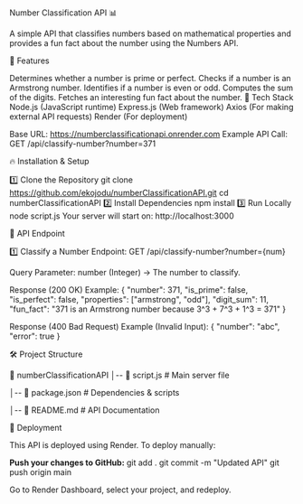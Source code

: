 Number Classification API 📊

A simple API that classifies numbers based on mathematical properties and provides a fun fact about the number using the Numbers API.

🚀 Features

Determines whether a number is prime or perfect.
Checks if a number is an Armstrong number.
Identifies if a number is even or odd.
Computes the sum of the digits.
Fetches an interesting fun fact about the number.
🔧 Tech Stack
Node.js (JavaScript runtime)
Express.js (Web framework)
Axios (For making external API requests)
Render (For deployment)


Base URL:
https://numberclassificationapi.onrender.com
Example API Call:
GET /api/classify-number?number=371


🔥 Installation & Setup

1️⃣ Clone the Repository
git clone https://github.com/ekojodu/numberClassificationAPI.git
cd numberClassificationAPI
2️⃣ Install Dependencies
npm install
3️⃣ Run Locally
node script.js
Your server will start on:
http://localhost:3000

📌 API Endpoint

1️⃣ Classify a Number
Endpoint:
GET /api/classify-number?number={num}

Query Parameter:
number (Integer) → The number to classify.

Response (200 OK) Example:
{
  "number": 371,
  "is_prime": false,
  "is_perfect": false,
  "properties": ["armstrong", "odd"],
  "digit_sum": 11,
  "fun_fact": "371 is an Armstrong number because 3^3 + 7^3 + 1^3 = 371"
}

Response (400 Bad Request) Example (Invalid Input):
{
  "number": "abc",
  "error": true
}

🛠 Project Structure

📁 numberClassificationAPI
│-- 📄 script.js         # Main server file

│-- 📄 package.json     # Dependencies & scripts

│-- 📄 README.md        # API Documentation

🚀 Deployment

This API is deployed using Render. To deploy manually:

**Push your changes to GitHub:**
git add .
git commit -m "Updated API"
git push origin main

Go to Render Dashboard, select your project, and redeploy.
